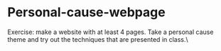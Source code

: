 # Personal-cause-webpage

Exercise: make a website with at least 4 pages. Take a personal cause theme and try out the techniques that are presented in class.\
